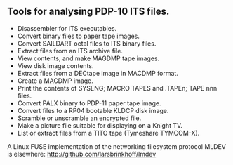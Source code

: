 ## Tools for analysing PDP-10 ITS files.

- Disassembler for ITS executables.
- Convert binary files to paper tape images.
- Convert SAILDART octal files to ITS binary files.
- Extract files from an ITS archive file.
- View contents, and make MAGDMP tape images.
- View disk image contents.
- Extract files from a DECtape image in MACDMP format.
- Create a MACDMP image.
- Print the contents of SYSENG; MACRO TAPES and .TAPEn; TAPE nnn files.
- Convert PALX binary to PDP-11 paper tape image.
- Convert files to a RP04 bootable KLDCP disk image.
- Scramble or unscramble an encrypted file.
- Make a picture file suitable for displaying on a Knight TV.
- List or extract files from a TITO tape (Tymeshare TYMCOM-X).

A Linux FUSE implementation of the networking filesystem protocol MLDEV
is elsewhere: http://github.com/larsbrinkhoff/lmdev

